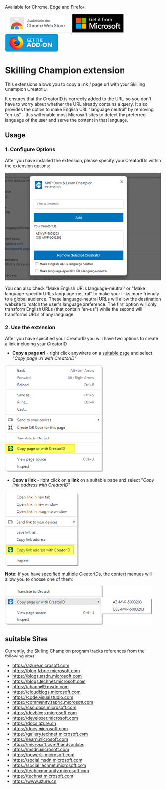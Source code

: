 Available for Chrome, Edge and Firefox:

<a target="_blank" href="https://chrome.google.com/webstore/detail/mvp-docs-learn-champion-e/eichjbmnicihhbhodbejfkceoknaclfd">
<img src="./assets/chrome-badge.png" height="60" title="Click here to install this sample from the Chrome Web Store">
</a>

<a target="_blank" href="https://microsoftedge.microsoft.com/addons/detail/mvp-docs-learn-champion/fmbcbeaecledoacfmelbailimfbcjpkb">
<img src="./assets/edge-badge.png" height="60" title="Click here to install this sample from the Edge Store">
</a>

<a target="_blank" href="https://addons.mozilla.org/en-US/firefox/addon/mvp-docs-learn-champion">
<img src="./assets/firefox-badge.png" height="60" title="Click here to install this sample from the Edge Store">
</a>

# Skilling Champion extension

This extensions allows you to copy a link / page url with your Skilling Champion CreatorID.

It ensures that the CreatorID is correctly added to the URL, so you don't have to worry about whether the URL already contains a query. It also provides the option to make English URL "language neutral" by removing "en-us" - this will enable most Microsoft sites to detect the preferred language of the user and serve the content in that language.



## Usage

### 1. Configure Options

After you have installed the extension, please specify your CreatorIDs within the extension options:

![Extension Options](./assets/screenshot_options.png)

You can also check "Make English URLs language-neutral" or "Make language-specific URLs language-neutral" to make your links more friendly to a global audience. These language-neutral URLs will allow the destination website to match the user's language preference. 
The first option will only transform English URLs (that contain "en-us") while the second will transforms URLs of any language.

### 2. Use the extension

After you have specified your CreatorID you will have two options to create a link including your CreatorID

* **Copy a page url** - right click anywhere on a [suitable page](#suitable-sites) and select "*Copy page url with CreatorID*"

![copy page url](./assets/copy-page-url.png)

* **Copy a link** - right click on a **link** on a [suitable page](#suitable-sites) and select "*Copy link address with CreatorID*"

![copy Link Address](./assets/copy-link-address.png)

**Note:** If you have specified multiple CreatorIDs, the context menues will allow you to choose one of them:

![multiple creator ids](./assets/multiple-creator-ids.png)

<a name="suitable-sites"></a>
## suitable Sites

Currently, the Skilling Champion program tracks references from the following sites:

* https://azure.microsoft.com
* https://blog.fabric.microsoft.com
* https://blogs.msdn.microsoft.com
* https://blogs.technet.microsoft.com
* https://channel9.msdn.com
* https://cloudblogs.microsoft.com
* https://code.visualstudio.com
* https://community.fabric.microsoft.com
* https://csc.docs.microsoft.com
* https://devblogs.microsoft.com
* https://developer.microsoft.com
* https://docs.azure.cn
* https://docs.microsoft.com
* https://gallery.technet.microsoft.com
* https://learn.microsoft.com
* https://microsoft.com/handsonlabs
* https://msdn.microsoft.com
* https://powerbi.microsoft.com
* https://social.msdn.microsoft.com
* https://social.technet.microsoft.com
* https://techcommunity.microsoft.com
* https://technet.microsoft.com
* https://www.azure.cn
